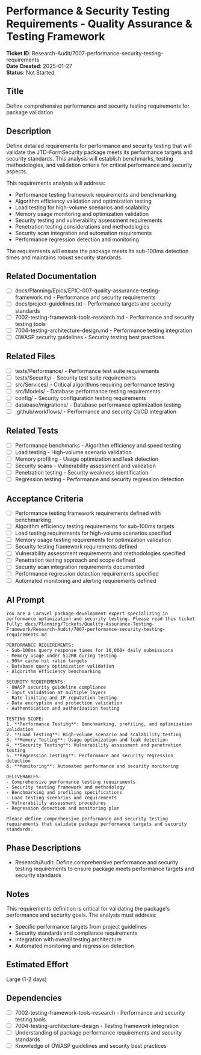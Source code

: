 # Performance & Security Testing Requirements - Quality Assurance & Testing Framework

**Ticket ID**: Research-Audit/7007-performance-security-testing-requirements  
**Date Created**: 2025-01-27  
**Status**: Not Started

## Title
Define comprehensive performance and security testing requirements for package validation

## Description
Define detailed requirements for performance and security testing that will validate the JTD-FormSecurity package meets its performance targets and security standards. This analysis will establish benchmarks, testing methodologies, and validation criteria for critical performance and security aspects.

This requirements analysis will address:
- Performance testing framework requirements and benchmarking
- Algorithm efficiency validation and optimization testing
- Load testing for high-volume scenarios and scalability
- Memory usage monitoring and optimization validation
- Security testing and vulnerability assessment requirements
- Penetration testing considerations and methodologies
- Security scan integration and automation requirements
- Performance regression detection and monitoring

The requirements will ensure the package meets its sub-100ms detection times and maintains robust security standards.

## Related Documentation
- [ ] docs/Planning/Epics/EPIC-007-quality-assurance-testing-framework.md - Performance and security requirements
- [ ] docs/project-guidelines.txt - Performance targets and security standards
- [ ] 7002-testing-framework-tools-research.md - Performance and security testing tools
- [ ] 7004-testing-architecture-design.md - Performance testing integration
- [ ] OWASP security guidelines - Security testing best practices

## Related Files
- [ ] tests/Performance/ - Performance test suite requirements
- [ ] tests/Security/ - Security test suite requirements
- [ ] src/Services/ - Critical algorithms requiring performance testing
- [ ] src/Models/ - Database performance testing requirements
- [ ] config/ - Security configuration testing requirements
- [ ] database/migrations/ - Database performance optimization testing
- [ ] .github/workflows/ - Performance and security CI/CD integration

## Related Tests
- [ ] Performance benchmarks - Algorithm efficiency and speed testing
- [ ] Load testing - High-volume scenario validation
- [ ] Memory profiling - Usage optimization and leak detection
- [ ] Security scans - Vulnerability assessment and validation
- [ ] Penetration testing - Security weakness identification
- [ ] Regression testing - Performance and security regression detection

## Acceptance Criteria
- [ ] Performance testing framework requirements defined with benchmarking
- [ ] Algorithm efficiency testing requirements for sub-100ms targets
- [ ] Load testing requirements for high-volume scenarios specified
- [ ] Memory usage testing requirements for optimization validation
- [ ] Security testing framework requirements defined
- [ ] Vulnerability assessment requirements and methodologies specified
- [ ] Penetration testing approach and scope defined
- [ ] Security scan integration requirements documented
- [ ] Performance regression detection requirements specified
- [ ] Automated monitoring and alerting requirements defined

## AI Prompt
```
You are a Laravel package development expert specializing in performance optimization and security testing. Please read this ticket fully: docs/Planning/Tickets/Quality-Assurance-Testing-Framework/Research-Audit/7007-performance-security-testing-requirements.md

PERFORMANCE REQUIREMENTS:
- Sub-100ms query response times for 10,000+ daily submissions
- Memory usage under 512MB during testing
- 90%+ cache hit ratio targets
- Database query optimization validation
- Algorithm efficiency benchmarking

SECURITY REQUIREMENTS:
- OWASP security guideline compliance
- Input validation at multiple layers
- Rate limiting and IP reputation testing
- Data encryption and protection validation
- Authentication and authorization testing

TESTING SCOPE:
1. **Performance Testing**: Benchmarking, profiling, and optimization validation
2. **Load Testing**: High-volume scenario and scalability testing
3. **Memory Testing**: Usage optimization and leak detection
4. **Security Testing**: Vulnerability assessment and penetration testing
5. **Regression Testing**: Performance and security regression detection
6. **Monitoring**: Automated performance and security monitoring

DELIVERABLES:
- Comprehensive performance testing requirements
- Security testing framework and methodology
- Benchmarking and profiling specifications
- Load testing scenarios and requirements
- Vulnerability assessment procedures
- Regression detection and monitoring plan

Please define comprehensive performance and security testing requirements that validate package performance targets and security standards.
```

## Phase Descriptions
- Research/Audit: Define comprehensive performance and security testing requirements to ensure package meets performance targets and security standards

## Notes
This requirements definition is critical for validating the package's performance and security goals. The analysis must address:
- Specific performance targets from project guidelines
- Security standards and compliance requirements
- Integration with overall testing architecture
- Automated monitoring and regression detection

## Estimated Effort
Large (1-2 days)

## Dependencies
- [ ] 7002-testing-framework-tools-research - Performance and security testing tools
- [ ] 7004-testing-architecture-design - Testing framework integration
- [ ] Understanding of package performance requirements and security standards
- [ ] Knowledge of OWASP guidelines and security best practices
